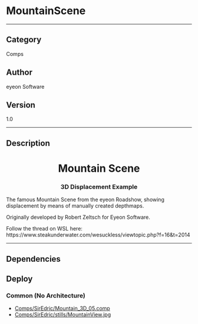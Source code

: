 # MountainScene
___

## Category
Comps

## Author
eyeon Software

## Version
1.0

___

## Description
<h1 align="center">Mountain Scene</h1>

<h3 align="center">3D Displacement Example</h3>

<p>The famous Mountain Scene from the eyeon Roadshow, showing displacement by means of manually created depthmaps.</p>

<p>Originally developed by Robert Zeltsch for Eyeon Software.</p>

<p>Follow the thread on WSL here:<br> https://www.steakunderwater.com/wesuckless/viewtopic.php?f=16&t=2014</p>

___

## Dependencies

## Deploy

### Common (No Architecture)

<ul>
<li><a href="https://gitlab.com/WeSuckLess/Reactor/-/blob/master/Atoms/com.SirEdric.MountainScene/Comps/SirEdric/Mountain_3D_05.comp?ref_type=heads">Comps/SirEdric/Mountain_3D_05.comp</a></li>
<li><a href="https://gitlab.com/WeSuckLess/Reactor/-/blob/master/Atoms/com.SirEdric.MountainScene/Comps/SirEdric/stills/MountainView.jpg?ref_type=heads">Comps/SirEdric/stills/MountainView.jpg</a></li>
</ul>
